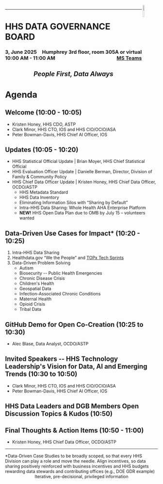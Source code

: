 <img align="right" height="10%" width="10%" src="https://cdo.hhs.gov/resource/1632510840000/footerLogo">

---

# HHS DATA GOVERNANCE BOARD
### <div style="float:left;">3, June 2025</div> <div align="right">Humphrey 3rd floor, room 305A or virtual</div> <div style="float:left;">10:00 AM - 11:00 AM</div> <div align="right">[MS Teams](https://teams.microsoft.com/l/meetup-join/19%3ameeting_OTY5OTgxYjItMmE3Yi00NmRjLWI0MTktY2EyM2E2YWYyOGQ3%40thread.v2/0?context=%7b%22Tid%22%3a%22d58addea-5053-4a80-8499-ba4d944910df%22%2c%22Oid%22%3a%22dbaa49fd-2842-4e1f-a6d4-a05f628ea8ad%22%7d)</div>

## <em><p align="center">People First, Data Always</p></em>

# Agenda
## Welcome (10:00 - 10:05)
- Kristen Honey, HHS CDO, ASTP
- Clark Minor, HHS CTO, IOS and HHS CIO/OCIO/ASA
- Peter Bowman-Davis, HHS Chief AI Officer, IOS

## Updates (10:05 - 10:20)
- HHS Statistical Official Update | Brian Moyer, HHS Chief Statistical Official
- HHS Evaluation Officer Update | Danielle Berman, Director, Division of Family & Community Policy
- HHS Chief Data Officer Update | Kristen Honey, HHS Chief Data Officer, OCDO/ASTP
  - HHS Metadata Standard
  - HHS Data Inventory
  - Eliminating Information Silos with “Sharing by Default”
  - Intra-HHS Data Sharing: Whole Health AHA Enterprise Platform
  - **NEW!** HHS Open Data Plan due to OMB by July 15 – volunteers wanted 

## Data-Driven Use Cases for Impact* (10:20 - 10:25)
1. Intra-HHS Data Sharing
2. Healthdata.gov “We the People” and [TOPx Tech Sprints](https://opportunity.census.gov/)
3. Data-Driven Problem Solving
   - Autism
   - Biosecurity -- Public Health Emergencies
   - Chronic Disease Crisis
   - Children's Health
   - Geospatial Data
   - Infection-Associated Chronic Conditions
   - Maternal Health
   - Opioid Crisis
   - Tribal Data

## GitHub Demo for Open Co-Creation (10:25 to 10:30)
- Alec Blase, Data Analyst, OCDO/ASTP

## Invited Speakers -- HHS Technology Leadership's Vision for Data, AI and Emerging Trends (10:30 to 10:50)
- Clark Minor, HHS CTO, IOS and HHS CIO/OCIO/ASA
- Peter Bowman-Davis, HHS Chief AI Officer, IOS 

## HHS Data Leaders and DGB Members Open Discussion Topics & Kudos (10:50)

## Final Thoughts & Action Items (10:50 - 11:00)
- Kristen Honey, HHS Chief Data Officer, OCDO/ASTP

---
<div style="float:left;">*Data-Driven Case Studies to be broadly scoped, so that every HHS Division can play a role and move the needle.  Align incentives, so data sharing positively reinforced with business incentives and HHS budgets rewarding data stewards and contributing offices (e.g., DOE GDR example)</div>
<br>
<p align="center">Iterative, pre-decisional, privileged information</p>
